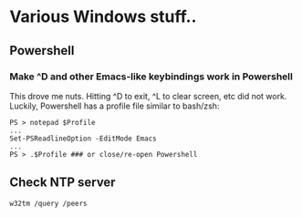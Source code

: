 # Various Windows stuff..

## Powershell

### Make ^D and other Emacs-like keybindings work in Powershell

This drove me nuts. Hitting ^D to exit, ^L to clear screen, etc did not work. Luckily, Powershell has a profile file similar to bash/zsh:
```
PS > notepad $Profile
...
Set-PSReadlineOption -EditMode Emacs
...
PS > .$Profile ### or close/re-open Powershell
```

## Check NTP server

```
w32tm /query /peers
```

